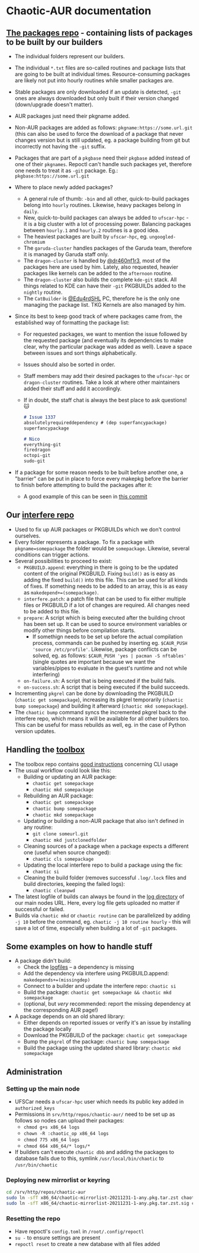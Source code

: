 # Chaotic-AUR documentation

## [The packages repo](https://github.com/chaotic-aur/packages) - containing lists of packages to be built by our builders

- The individual folders represent our builders.
- The individual `*.txt` files are so-called routines and package lists that are going to be built at individual times. Resource-consuming packages are likely not put into hourly routines while smaller packages are.
- Stable packages are only downloaded if an update is detected, `-git` ones are always downloaded but only built if their version changed (down/upgrade doesn't matter).
- AUR packages just need their pkgname added.
- Non-AUR packages are added as follows: `pkgname:https://some.url.git` (this can also be used to force the download of a package that never changes version but is still updated, eg. a package building from git but incorrectly not having the `-git` suffix.
- Packages that are part of a `pkgbase` need their `pkgbase` added instead of one of their `pkgnames`. Repoctl can't handle such packages yet, therefore one needs to treat it as `-git` package. Eg.: `pkgbase:https://some.url.git`
- Where to place newly added packages?
  - A general rule of thumb: `-bin` and all other, quick-to-build packages belong into `hourly` routines. Likewise, heavy packages belong in `daily`.
  - New, quick-to-build packages can always be added to `ufscar-hpc` - it is a big cluster with a lot of processing power. Balancing packages between `hourly.1` and `hourly.2` routines is a good idea.
  - The heaviest packages are built by `ufscar-hpc`, eg. `ungoogled-chromium`
  - The `garuda-cluster` handles packages of the Garuda team, therefore it is managed by Garuda staff only.
  - The `dragon-cluster` is handled by [@dr460nf1r3](https://github.com/dr460nf1r3), most of the packages here are used by him. Lately, also requested, heavier packages like kernels can be added to the `afternoon` routine.
  - The `dragon-cluster` also builds the complete `kde-git` stack. All things related to KDE can have their `-git` PKGBUILDs added to the `nightly` routine.
  - The `CatBuilder` is [@Edu4rdSHL](https://github.com/Edu4rdSHL) PC, therefore he is the only one managing the package list. TKG Kernels are also managed by him.
- Since its best to keep good track of where packages came from, the established way of formatting the package list:
  - For requested packages, we want to mention the issue followed by the requested package (and eventually its dependencies to make clear, why the particular package was added as well). Leave a space between issues and sort things alphabetically.
  - Issues should also be sorted in order.
  - Staff members may add their desired packages to the `ufscar-hpc` or `dragon-cluster` routines. Take a look at where other maintainers added their stuff and add it accordingly.
  - If in doubt, the staff chat is always the best place to ask questions! 🐱

    ```md
    # Issue 1337
    absolutelyrequireddependency # (dep superfancypackage)
    superfancypackage

    # Nico
    everything-git
    firedragon
    octopi-git
    sudo-git
    ```

- If a package for some reason needs to be built before another one, a "barrier" can be put in place to force every makepkg before the barrier to finish before attempting to build the packages after it:
  - A good example of this can be seen in [this commit](https://github.com/chaotic-aur/packages/commit/ec2d70379dc9848af1942e504bbe47f178f5099f)

## Our [interfere repo](https://github.com/chaotic-aur/interfere)

- Used to fix up AUR packages or PKGBUILDs which we don't control ourselves.
- Every folder represents a package. To fix a package with `pkgname=somepackage` the folder would be `somepackage`. Likewise, several conditions can trigger actions.
- Several possibilities to proceed to exist:
  - `PKGBUILD.append`: everything in there is going to be the updated content of the original PKGBUILD. Fixing `build()` as is easy as adding the fixed `build()` into this file. This can be used for all kinds of fixes. If something needs to be added to an array, this is as easy as `makedepend+=(somepackage)`.
  - `interfere.patch`: a patch file that can be used to fix either multiple files or PKGBUILD if a lot of changes are required. All changes need to be added to this file.
  - `prepare`: A script which is being executed after the building chroot has been set up. It can be used to source environment variables or modify other things before compilation starts.
    - If somethign needs to be set up before the actual compilation process, commands can be pushed by inserting eg. `$CAUR_PUSH 'source /etc/profile'`. Likewise, package conflicts can be solved, eg. as follows: `$CAUR_PUSH 'yes | pacman -S nftables'` (single quotes are important because we want the variables/pipes to evaluate in the guest's runtime and not while interfering)
  - `on-failure.sh`: A script that is being executed if the build fails.
  - `on-success.sh`: A script that is being executed if the build succeeds.
- Incrementing `pkgrel` can be done by downloading the PKGBUILD (`chaotic get somepackage`), increasing its pkgrel temporarily (`chaotic bump somepackage`) and building it afterward (`chaotic mkd somepackage`).
- The `chaotic bump` command syncs the incremented pkgrel back to the interfere repo, which means it will be available for all other builders too. This can be useful for mass rebuilds as well, eg. in the case of Python version updates.

## Handling the [toolbox](https://github.com/chaotic-aur/toolbox)

- The toolbox repo contains [good instructions](https://github.com/chaotic-aur/toolbox#cli) concerning CLI usage
- The usual workflow could look like this:
  - Building or updating an AUR package:
    - `chaotic get somepackage`
    - `chaotic mkd somepackage`
  - Rebuilding an AUR package:
    - `chaotic get somepackage`
    - `chaotic bump somepackage`
    - `chaotic mkd somepackage`
  - Updating or building a non-AUR package that also isn't defined in any routine:
    - `git clone someurl.git`
    - `chaotic mkd justclonedfolder`
  - Cleaning sources of a package when a package expects a different one (useful when source changed):
    - `chaotic cls somepackage`
  - Updating the local interfere repo to build a package using the fix:
    - `chaotic si`
  - Cleaning the build folder (removes successful `.log/.lock` files and build directories, keeping the failed logs):
    - `chaotic cleanpwd`
- The latest logfile of builds can always be found in the [log directory](https://builds.garudalinux.org/repos/chaotic-aur/logs/) of our main nodes URL. Here, every log file gets uploaded no matter if successful or failed.
- Builds via `chaotic mkd` or `chaotic routine` can be parallelized by adding `-j 10` before the command, eg. `chaotic -j 10 routine hourly` - this will save a lot of time, especially when building a lot of `-git` packages.

## Some examples on how to handle stuff

- A package didn't build:
  - Check the [logfiles](https://builds.garudalinux.org/repos/chaotic-aur/logs/) – a dependency is missing
  - Add the dependency via interfere using PKGBUILD.append: `makedepends+=(missingdep)`
  - Connect to a builder and update the interfere repo: `chaotic si`
  - Build the package: `chaotic get somepackage && chaotic mkd somepackage`
  - (optional, but _very_ recommended: report the missing dependency at the corresponding AUR page!)
- A package depends on an old shared library:
  - Either depends on reported issues or verify it's an issue by installing the package locally
  - Download the PKGBUILD of the package: `chaotic get somepackage`
  - Bump the `pkgrel` of the package: `chaotic bump somepackage`
  - Build the package using the updated shared library: `chaotic mkd somepackage`


## Administration
### Setting up the main node

- UFSCar needs a `ufscar-hpc` user which needs its public key added in `authorized_keys`
- Permissions in `srv/http/repos/chaotic-aur/` need to be set up as follows so nodes can upload their packages:
  - `chmod g+s x86_64 logs`
  - `chown -R :chaotic_op x86_64 logs`
  - `chmod 775 x86_64 logs`
  - `chmod 664 x86_64/* logs/*`
- If builders can't execute `chaotic dbb` and adding the packages to database fails due to this, symlink `/usr/local/bin/chaotic` to `/usr/bin/chaotic`

### Deploying new mirrorlist or keyring

```sh
cd /srv/http/repos/chaotic-aur
sudo ln -sfT x86_64/chaotic-mirrorlist-20211231-1-any.pkg.tar.zst chaotic-mirrorlist.pkg.tar.zst
sudo ln -sfT x86_64/chaotic-mirrorlist-20211231-1-any.pkg.tar.zst.sig chaotic-mirrorlist.pkg.tar.zst.sig
```

### Resetting the repo

- Have repoctl's `config.toml` in `/root/.config/repoctl` 
- `su -` to ensure settings are present
- `repoctl reset` to create a new database with all files added
